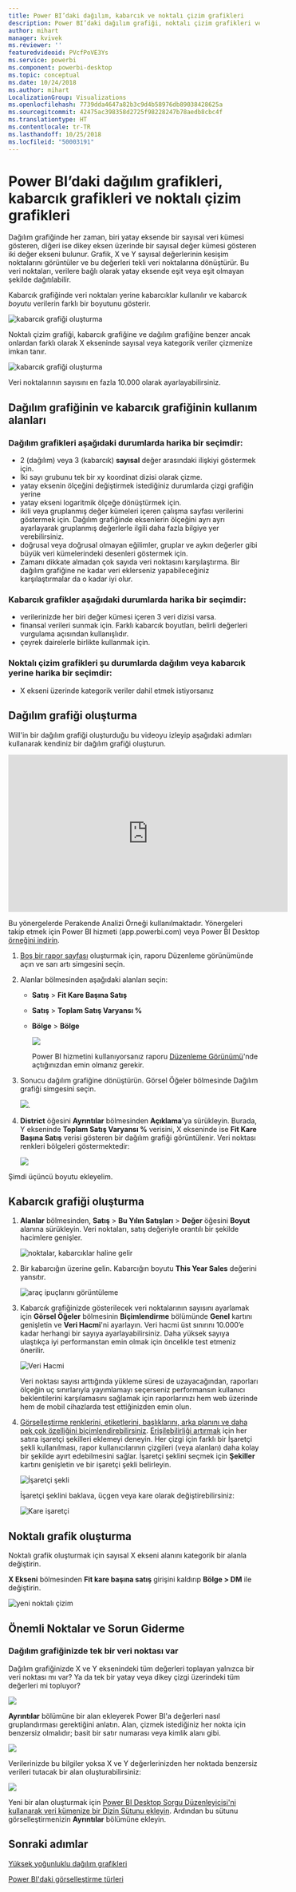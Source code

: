 ```yaml
---
title: Power BI’daki dağılım, kabarcık ve noktalı çizim grafikleri
description: Power BI’daki dağılım grafiği, noktalı çizim grafikleri ve kabarcık grafikleri
author: mihart
manager: kvivek
ms.reviewer: ''
featuredvideoid: PVcfPoVE3Ys
ms.service: powerbi
ms.component: powerbi-desktop
ms.topic: conceptual
ms.date: 10/24/2018
ms.author: mihart
LocalizationGroup: Visualizations
ms.openlocfilehash: 7739dda4647a82b3c9d4b58976db89038428625a
ms.sourcegitcommit: 42475ac398358d2725f98228247b78aedb8cbc4f
ms.translationtype: HT
ms.contentlocale: tr-TR
ms.lasthandoff: 10/25/2018
ms.locfileid: "50003191"
---
```

# <a name="scatter-charts-bubble-charts-and-dot-plot-charts-in-power-bi"></a>Power BI’daki dağılım grafikleri, kabarcık grafikleri ve noktalı çizim grafikleri
Dağılım grafiğinde her zaman, biri yatay eksende bir sayısal veri kümesi gösteren, diğeri ise dikey eksen üzerinde bir sayısal değer kümesi gösteren iki değer ekseni bulunur. Grafik, X ve Y sayısal değerlerinin kesişim noktalarını görüntüler ve bu değerleri tekli veri noktalarına dönüştürür. Bu veri noktaları, verilere bağlı olarak yatay eksende eşit veya eşit olmayan şekilde dağıtılabilir.

Kabarcık grafiğinde veri noktaları yerine kabarcıklar kullanılır ve kabarcık *boyutu* verilerin farklı bir boyutunu gösterir.

![kabarcık grafiği oluşturma](media/power-bi-visualization-scatter/power-bi-bubble-chart.png)

Noktalı çizim grafiği, kabarcık grafiğine ve dağılım grafiğine benzer ancak onlardan farklı olarak X ekseninde sayısal veya kategorik veriler çizmenize imkan tanır. 

![kabarcık grafiği oluşturma](media/power-bi-visualization-scatter/power-bi-dot-plot.png)

Veri noktalarının sayısını en fazla 10.000 olarak ayarlayabilirsiniz.  

## <a name="when-to-use-a-scatter-chart-or-bubble-chart"></a>Dağılım grafiğinin ve kabarcık grafiğinin kullanım alanları
### <a name="scatter-charts-are-a-great-choice"></a>Dağılım grafikleri aşağıdaki durumlarda harika bir seçimdir:
* 2 (dağılım) veya 3 (kabarcık) **sayısal** değer arasındaki ilişkiyi göstermek için.
* İki sayı grubunu tek bir xy koordinat dizisi olarak çizme.
* yatay eksenin ölçeğini değiştirmek istediğiniz durumlarda çizgi grafiğin yerine    
* yatay ekseni logaritmik ölçeğe dönüştürmek için.
* ikili veya gruplanmış değer kümeleri içeren çalışma sayfası verilerini göstermek için. Dağılım grafiğinde eksenlerin ölçeğini ayrı ayrı ayarlayarak gruplanmış değerlerle ilgili daha fazla bilgiye yer verebilirsiniz.
* doğrusal veya doğrusal olmayan eğilimler, gruplar ve aykırı değerler gibi büyük veri kümelerindeki desenleri göstermek için.
* Zamanı dikkate almadan çok sayıda veri noktasını karşılaştırma.  Bir dağılım grafiğine ne kadar veri eklerseniz yapabileceğiniz karşılaştırmalar da o kadar iyi olur.

### <a name="bubble-charts-are-a-great-choice"></a>Kabarcık grafikler aşağıdaki durumlarda harika bir seçimdir:
* verilerinizde her biri değer kümesi içeren 3 veri dizisi varsa.
* finansal verileri sunmak için.  Farklı kabarcık boyutları, belirli değerleri vurgulama açısından kullanışlıdır.
* çeyrek dairelerle birlikte kullanmak için.

### <a name="dot-plot-charts-are-a-great-choice-in-place-of-a-scatter-or-bubble"></a>Noktalı çizim grafikleri şu durumlarda dağılım veya kabarcık yerine harika bir seçimdir:
* X ekseni üzerinde kategorik veriler dahil etmek istiyorsanız

## <a name="create-a-scatter-chart"></a>Dağılım grafiği oluşturma
Will'in bir dağılım grafiği oluşturduğu bu videoyu izleyip aşağıdaki adımları kullanarak kendiniz bir dağılım grafiği oluşturun.

<iframe width="560" height="315" src="https://www.youtube.com/embed/PVcfPoVE3Ys?list=PL1N57mwBHtN0JFoKSR0n-tBkUJHeMP2cP" frameborder="0" allowfullscreen></iframe>


Bu yönergelerde Perakende Analizi Örneği kullanılmaktadır. Yönergeleri takip etmek için Power BI hizmeti (app.powerbi.com) veya Power BI Desktop [örneğini indirin](../sample-datasets.md).   

1. [Boş bir rapor sayfası](../power-bi-report-add-page.md) oluşturmak için, raporu Düzenleme görünümünde açın ve sarı artı simgesini seçin.
 
2. Alanlar bölmesinden aşağıdaki alanları seçin:
   - **Satış** > **Fit Kare Başına Satış**
   - **Satış** > **Toplam Satış Varyansı %**
   - **Bölge** > **Bölge**

     ![](media/power-bi-visualization-scatter/power-bi-bar-chart.png)

     Power BI hizmetini kullanıyorsanız raporu [Düzenleme Görünümü](../service-interact-with-a-report-in-editing-view.md)'nde açtığınızdan emin olmanız gerekir.

3. Sonucu dağılım grafiğine dönüştürün. Görsel Öğeler bölmesinde Dağılım grafiği simgesini seçin.

   ![](media/power-bi-visualization-scatter/power-bi-scatter-new.png).

4. **District** öğesini **Ayrıntılar** bölmesinden **Açıklama**'ya sürükleyin. Burada, Y ekseninde **Toplam Satış Varyansı %** verisini, X ekseninde ise **Fit Kare Başına Satış** verisi gösteren bir dağılım grafiği görüntülenir. Veri noktası renkleri bölgeleri göstermektedir:

    ![](media/power-bi-visualization-scatter/power-bi-scatter2.png)

Şimdi üçüncü boyutu ekleyelim.

## <a name="create-a-bubble-chart"></a>Kabarcık grafiği oluşturma

1. **Alanlar** bölmesinden, **Satış** > **Bu Yılın Satışları** > **Değer** öğesini **Boyut** alanına sürükleyin. Veri noktaları, satış değeriyle orantılı bir şekilde hacimlere genişler.
   
   ![noktalar, kabarcıklar haline gelir](media/power-bi-visualization-scatter/power-bi-scatter-chart-size.png)

2. Bir kabarcığın üzerine gelin. Kabarcığın boyutu **This Year Sales** değerini yansıtır.
   
    ![araç ipuçlarını görüntüleme](media/power-bi-visualization-scatter/pbi_scatter_chart_hover.png)

3. Kabarcık grafiğinizde gösterilecek veri noktalarının sayısını ayarlamak için **Görsel Öğeler** bölmesinin **Biçimlendirme** bölümünde **Genel** kartını genişletin ve **Veri Hacmi**'ni ayarlayın. Veri hacmi üst sınırını 10.000’e kadar herhangi bir sayıya ayarlayabilirsiniz. Daha yüksek sayıya ulaştıkça iyi performanstan emin olmak için öncelikle test etmeniz önerilir. 

    ![Veri Hacmi](media/power-bi-visualization-scatter/pbi_scatter_data_volume.png) 

   Veri noktası sayısı arttığında yükleme süresi de uzayacağından, raporları ölçeğin uç sınırlarıyla yayımlamayı seçerseniz performansın kullanıcı beklentilerini karşılamasını sağlamak için raporlarınızı hem web üzerinde hem de mobil cihazlarda test ettiğinizden emin olun. 

4. [Görselleştirme renklerini, etiketlerini, başlıklarını, arka planını ve daha pek çok özelliğini biçimlendirebilirsiniz](service-getting-started-with-color-formatting-and-axis-properties.md). [Erişilebilirliği artırmak](../desktop-accessibility.md) için her satıra işaretçi şekilleri eklemeyi deneyin. Her çizgi için farklı bir İşaretçi şekli kullanılması, rapor kullanıcılarının çizgileri (veya alanları) daha kolay bir şekilde ayırt edebilmesini sağlar. İşaretçi şeklini seçmek için **Şekiller** kartını genişletin ve bir işaretçi şekli belirleyin.

      ![İşaretçi şekli](media/power-bi-visualization-scatter/pbi_scatter_marker.png)

   İşaretçi şeklini baklava, üçgen veya kare olarak değiştirebilirsiniz:

   ![Kare işaretçi](media/power-bi-visualization-scatter/pbi_scatter_chart_hover_square.png)

## <a name="create-a-dot-plot"></a>Noktalı grafik oluşturma
Noktalı grafik oluşturmak için sayısal X ekseni alanını kategorik bir alanla değiştirin.

**X Ekseni** bölmesinden **Fit kare başına satış** girişini kaldırıp **Bölge > DM** ile değiştirin.
   
![yeni noktalı çizim](media/power-bi-visualization-scatter/power-bi-dot-plot-squares.png)


## <a name="considerations-and-troubleshooting"></a>Önemli Noktalar ve Sorun Giderme

### <a name="your-scatter-chart-has-only-one-data-point"></a>**Dağılım grafiğinizde tek bir veri noktası var**
Dağılım grafiğinizde X ve Y eksenindeki tüm değerleri toplayan yalnızca bir veri noktası mı var?  Ya da tek bir yatay veya dikey çizgi üzerindeki tüm değerleri mi topluyor?

![](media/power-bi-visualization-scatter/pbi_scatter_tshoot1.png)

**Ayrıntılar** bölümüne bir alan ekleyerek Power BI'a değerleri nasıl gruplandırması gerektiğini anlatın. Alan, çizmek istediğiniz her nokta için benzersiz olmalıdır; basit bir satır numarası veya kimlik alanı gibi.

![](media/power-bi-visualization-scatter/pbi_scatter_tshoot.png)

Verilerinizde bu bilgiler yoksa X ve Y değerlerinizden her noktada benzersiz verileri tutacak bir alan oluşturabilirsiniz:

![](media/power-bi-visualization-scatter/pbi_scatter_tshoot2.png)

Yeni bir alan oluşturmak için [Power BI Desktop Sorgu Düzenleyicisi'ni kullanarak veri kümenize bir Dizin Sütunu ekleyin](../desktop-add-custom-column.md).  Ardından bu sütunu görselleştirmenizin **Ayrıntılar** bölümüne ekleyin.

## <a name="next-steps"></a>Sonraki adımlar

[Yüksek yoğunluklu dağılım grafikleri](desktop-high-density-scatter-charts.md)

[Power BI'daki görselleştirme türleri](power-bi-visualization-types-for-reports-and-q-and-a.md)

